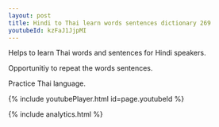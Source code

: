 ```yaml
---
layout: post
title: Hindi to Thai learn words sentences dictionary 269 
youtubeId: kzFaJ1JjpMI
---
```

 
 
Helps to learn Thai words and sentences for Hindi speakers.

Opportunitiy to repeat the words sentences. 

Practice Thai language. 
 
{% include youtubePlayer.html id=page.youtubeId %}
 
 
{% include analytics.html %}